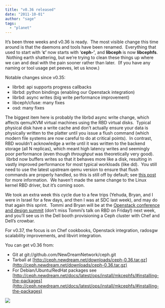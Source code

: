 ```yaml
---
title: "v0.36 released"
date: "2011-10-01"
author: "sage"
tags: 
  - "planet"
---
```


It’s been three weeks and v0.36 is ready.  The most visible change this time around is that the daemons and tools have been renamed.  Everything that used to start with ‘**c’** now starts with ‘**ceph-’**, and **libceph** is now **libcephfs**.  Nothing earth shattering, but we’re trying to clean these things up where we can and deal with the pain sooner rather than later.  (If you have any naming or tool usage pet peeves, let us know.)

Notable changes since v0.35:

- librbd: api supports progress callbacks
- librbd: python bindings (enabling our Openstack integration)
- librbd: async writes (big write performance improvement)
- libceph/cfuse: many fixes
- osd: many fixes

The biggest item here is probably the librbd async write change, which affects qemu/KVM virtual machines using the RBD virtual disks.  Typical physical disk have a write cache and don’t actually ensure your data is physically written to the platter until you issue a flush command (which modern file systems are now careful to do at critical points).  In contrast, RBD wouldn’t acknowledge a write until it was written to the backend storage (all N replicas), which meant high latency writes and seemingly poor performance (even though _throughput_ was theoretically very good).  librbd now buffers writes so that it behaves more like a disk, resulting in vastly improved performance for most typical workloads (like dd).  You still need to use the latest upstream qemu version to ensure that flush commands are properly handled, so this is still off by default; see [this post](http://marc.info/?l=ceph-devel&m=131664017524802&w=2) for more information.  We haven’t made the same change to the Linux kernel RBD driver, but it’s coming soon.

We took an extra week this cycle due to a few trips (Yehuda, Bryan, and I were in Israel for a few days, and then I was at SDC last week), and may do that again this sprint.  Tommi and Bryan will be at the [Openstack conference and design summit](http://www.openstack.org/community/events/openstack-conference-fall-2011/) (don’t miss Tommi’s talk on RBD on Friday!) next week, and you’ll see us in the Dell booth provisioning a Ceph cluster with Chef and Dell’s crowbar.

For v0.37, the focus is on Chef cookbooks, Openstack integration, radosgw scalability improvements, and libvirt integration.

You can get v0.36 from:

- Git at git://github.com/NewDreamNetwork/ceph.git
- Tarball at [http://ceph.newdream.net/downloads/ceph-0.36.tar.gz](http://ceph.newdream.net/downloads/ceph-0.36.tar.gz)
- For Debian/Ubuntu/RedHat packages see [http://ceph.newdream.net/docs/latest/ops/install/mkcephfs/#installing-the-packages](http://ceph.newdream.net/docs/latest/ops/install/mkcephfs/#installing-the-packages)

![](http://track.hubspot.com/__ptq.gif?a=268973&k=14&bu=http://ceph.com&r=http://ceph.com/releases/v0-36-released/&bvt=rss&p=wordpress)
